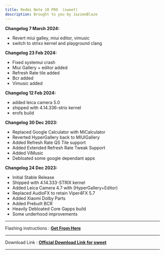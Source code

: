 ```yaml
---
title: Redmi Note 10 PRO  (sweet)
description: Brought to you by JazzeeBlaze
---
```


<b>Changelog 7 March 2024:</b> 
- Revert miui galley, miui editor, vimusic
- switch to strixx kernel and playground clang 

<b>Changelog 23 Feb 2024:</b>
- Fixed systemui crash
- Miui Gallery + editor added
- Refresh Rate tile added
- Bcr added
- Vimusic added

<b>Changelog 12 Feb 2024:</b>
- added leica camera 5.0
- shipped with 4.14.336-strix kernel
- erofs build

<b>Changelog 30 Dec 2023:</b>
- Replaced Google Calculator with MiCalculator
- Reverted HyperGallery back to MIUIGallery
- Added Refresh Rate QS Tile support
- Added Extended Refresh Rate Tweak Support
- Added ViMusic
- Debloated some google dependant apps

<b>Changelog 24 Dec 2023:</b>
- Initial Stable Release
- Shipped with 4.14.333-STRIX kernel
- Added Leica Camera 4.7 with (HyperGallery+Editor)
- Replaced AudioFX to retain Viper4FX 5.7
- Added Xiaomi Dolby Parts
- Added Prebuilt BCR
- Heavily Debloated Core Gapps build
- Some underhood improvements

----
Flashing instructions : [**Get From Here**](sweet_inst.md)

----
Download Link : [**Official Download Link for sweet**](https://sourceforge.net/projects/projectmatrixx/files/Android-14/sweet/)

----
